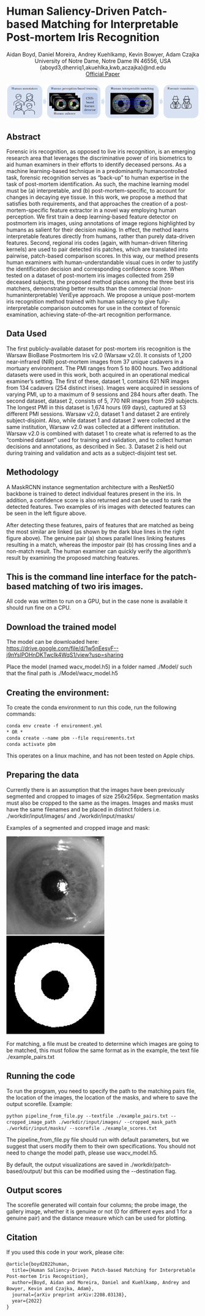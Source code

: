 # Human Saliency-Driven Patch-based Matching for Interpretable Post-mortem Iris Recognition

<p align="center">
Aidan Boyd, Daniel Moreira, Andrey Kuehlkamp, Kevin Bowyer, Adam Czajka <br>
University of Notre Dame, Notre Dame IN 46556, USA <br>
{aboyd3,dhenriq1,akuehlka,kwb,aczajka}@nd.edu <br>
<a href="https://arxiv.org/abs/2208.03138">Official Paper</a> <br> <br>
<img src="figures/main_figure.png">
</p>

## Abstract
<p>
Forensic iris recognition, as opposed to live iris recognition, is an emerging research area that leverages the discriminative power of iris biometrics to aid human examiners in their efforts to identify deceased persons. As a machine learning-based technique in a predominantly humancontrolled task, forensic recognition serves as “back-up” to human expertise in the task of post-mortem identification. As such, the machine learning model must be (a) interpretable, and (b) post-mortem-specific, to account for changes in decaying eye tissue. In this work, we propose a method that satisfies both requirements, and that approaches the creation of a post-mortem-specific feature extractor in a novel way employing human perception. We first train a deep learning-based feature detector on postmortem iris images, using annotations of image regions highlighted by humans as salient for their decision making. In effect, the method learns interpretable features directly from humans, rather than purely data-driven features. Second, regional iris codes (again, with human-driven filtering kernels) are used to pair detected iris patches, which are translated into pairwise, patch-based comparison scores. In this way, our method presents human examiners with human-understandable visual cues in order to justify the identification decision and corresponding confidence score. When tested on a dataset of post-mortem iris images collected from 259 deceased subjects, the proposed method places among the three best iris matchers, demonstrating better results than the commercial (non-humaninterpretable) VeriEye approach. We propose a unique post-mortem iris recognition method trained with human saliency to give fully-interpretable comparison outcomes for use in the context of forensic examination, achieving state-of-the-art recognition performance.
</p>

## Data Used
The first publicly-available dataset for post-mortem iris recognition is the Warsaw BioBase Postmortem Iris v2.0 (Warsaw v2.0). It consists of 1,200 near-infrared (NIR) post-mortem images from 37 unique cadavers in a mortuary environment. The PMI ranges from 5 to 800 hours. Two additional datasets were used in this work, both acquired in an operational medical examiner’s setting. The first of these, dataset 1, contains 621 NIR images from 134 cadavers (254 distinct irises). Images were acquired in sessions of varying PMI, up to a maximum of 9 sessions and 284 hours after death. The second dataset, dataset 2, consists of 5, 770 NIR images from 259 subjects. The longest PMI in this dataset is 1,674 hours (69 days), captured at 53 different PMI sessions. Warsaw v2.0, dataset 1 and dataset 2 are entirely subject-disjoint. Also, while dataset 1 and dataset 2 were collected at the same institution, Warsaw v2.0 was collected at a different institution. Warsaw v2.0 is combined with dataset 1 to create what is referred to as the “combined dataset” used for training and validation, and to collect human decisions and annotations, as described in Sec. 3. Dataset 2 is held out during training and validation and acts as a subject-disjoint test set.

## Methodology
<p>
A MaskRCNN instance segmentation architecture with a ResNet50 backbone is trained to detect individual features present in the iris. In addition, a confidence score is also returned and can be used to rank the detected features. Two examples of iris images with detected features can be seen in the left figure above.
</p>
<p>
After detecting these features, pairs of features that are matched as being the most similar are linked (as shown by the dark blue lines in the right figure above). The genuine pair (a) shows parallel lines linking features resulting in a match, whereas the impostor pair (b) has crossing lines and a non-match result. The human examiner can quickly verify the algorithm’s result by examining the proposed matching features.
</p>

## This is the command line interface for the patch-based matching of two iris images.

All code was written to run on a GPU, but in the case none is available it should run fine on a CPU.

## Download the trained model

The model can be downloaded here:
https://drive.google.com/file/d/1w5nEesvF--j9nYslPOHnDKTwcIk4WqS1/view?usp=sharing

Place the model (named wacv_model.h5) in a folder named ./Model/ such that the final path is ./Model/wacv_model.h5 

## Creating the environment:

To create the conda environment to run this code, run the following commands:
````
conda env create -f environment.yml
* OR *
conda create --name pbm --file requirements.txt
conda activate pbm
````
This operates on a linux machine, and has not been tested on Apple chips.

## Preparing the data

Currently there is an assumption that the images have been previously segmented and cropped to images of size 256x256px. Segmentation masks must also be cropped to the same as the images. Images and masks must have the same filenames and be placed in distinct folders i.e. ./workdir/input/images/ and ./workdir/input/masks/

Examples of a segmented and cropped image and mask:

![Alt text](./workdir/input/images/9015L_1_2.png?raw=true "Cropped Image")
![Alt text](./workdir/input/masks/9015L_1_2.png?raw=true "Cropped Mask")

For matching, a file must be created to determine which images are going to be matched, this must follow the same format as in the example, the text file ./example_pairs.txt

## Running the code

To run the program, you need to specify the path to the matching pairs file, the location of the images, the location of the masks, and where to save the output scorefile. Example:

````
python pipeline_from_file.py --textfile ./example_pairs.txt --cropped_image_path ./workdir/input/images/ --cropped_mask_path ./workdir/input/masks/ --scorefile ./example_scores.txt
````

The pipeline_from_file.py file should run with default parameters, but we suggest that users modify them to their own specifications. You should not need to change the model path, please use wacv_model.h5.

By default, the output visualizations are saved in ./workdir/patch-based/output/ but this can be modified using the --destination flag.

## Output scores

The scorefile generated will contain four columns; the probe image, the gallery image, whether it is genuine or not (0 for different eyes and 1 for a genuine pair) and the distance measure which can be used for plotting.

## Citation

If you used this code in your work, please cite:
````
@article{boyd2022human,
  title={Human Saliency-Driven Patch-based Matching for Interpretable Post-mortem Iris Recognition},
  author={Boyd, Aidan and Moreira, Daniel and Kuehlkamp, Andrey and Bowyer, Kevin and Czajka, Adam},
  journal={arXiv preprint arXiv:2208.03138},
  year={2022}
}
````
